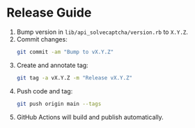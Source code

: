 # Release Guide

1. Bump version in `lib/api_solvecaptcha/version.rb` to `X.Y.Z`.
2. Commit changes:
   ```bash
   git commit -am "Bump to vX.Y.Z"
   ```
3. Create and annotate tag:
   ```bash
   git tag -a vX.Y.Z -m "Release vX.Y.Z"
   ```
4. Push code and tag:
   ```bash
   git push origin main --tags
   ```
5. GitHub Actions will build and publish automatically.